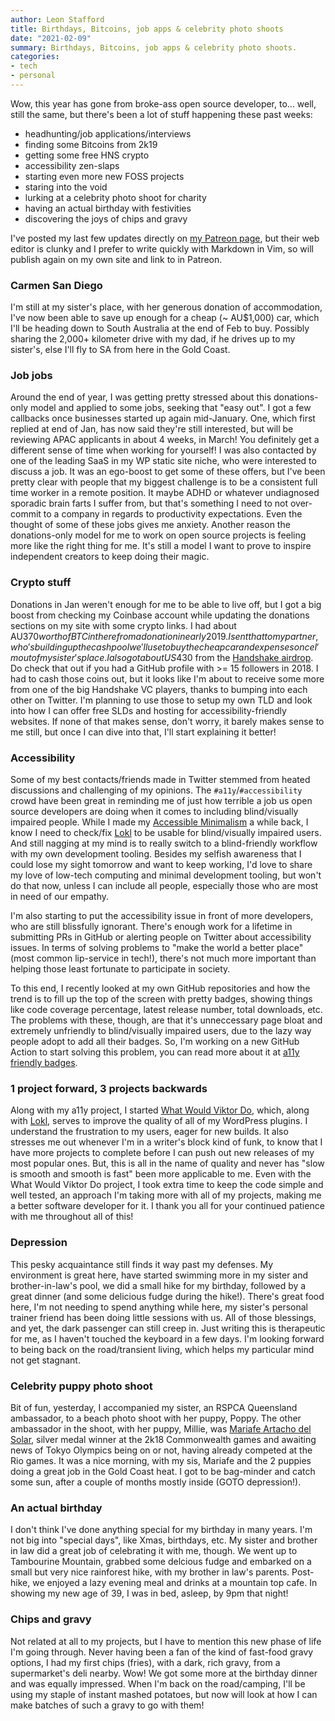 ```yaml
---
author: Leon Stafford
title: Birthdays, Bitcoins, job apps & celebrity photo shoots
date: "2021-02-09"
summary: Birthdays, Bitcoins, job apps & celebrity photo shoots.
categories:
- tech
- personal
---
```


Wow, this year has gone from broke-ass open source developer, to... well, still the same, but there's been a lot of stuff happening these past weeks:

 - headhunting/job applications/interviews
 - finding some Bitcoins from 2k19
 - getting some free HNS crypto
 - accessibility zen-slaps
 - starting even more new FOSS projects
 - staring into the void
 - lurking at a celebrity photo shoot for charity
 - having an actual birthday with festivities
 - discovering the joys of chips and gravy

I've posted my last few updates directly on [my Patreon page](https://patreon.com/leonstafford), but their web editor is clunky and I prefer to write quickly with Markdown in Vim, so will publish again on my own site and link to in Patreon.

### Carmen San Diego

I'm still at my sister's place, with her generous donation of accommodation, I've now been able to save up enough for a cheap (~ AU$1,000) car, which I'll be heading down to South Australia at the end of Feb to buy. Possibly sharing the 2,000+ kilometer drive with my dad, if he drives up to my sister's, else I'll fly to SA from here in the Gold Coast.

### Job jobs

Around the end of year, I was getting pretty stressed about this donations-only model and applied to some jobs, seeking that "easy out". I got a few callbacks once businesses started up again mid-January. One, which first replied at end of Jan, has now said they're still interested, but will be reviewing APAC applicants in about 4 weeks, in March! You definitely get a different sense of time when working for yourself! I was also contacted by one of the leading SaaS in my WP static site niche, who were interested to discuss a job. It was an ego-boost to get some of these offers, but I've been pretty clear with people that my biggest challenge is to be a consistent full time worker in a remote position. It maybe ADHD or whatever undiagnosed sporadic brain farts I suffer from, but that's something I need to not over-commit to a company in regards to productivity expectations. Even the thought of some of these jobs gives me anxiety. Another reason the donations-only model for me to work on open source projects is feeling more like the right thing for me. It's still a model I want to prove to inspire independent creators to keep doing their magic.

### Crypto stuff

Donations in Jan weren't enough for me to be able to live off, but I got a big boost from checking my Coinbase account while updating the donations sections on my site with some crypto links. I had about AU$370 worth of BTC in there from a donation in early 2019. I sent that to my partner, who's building up the cash pool we'll use to buy the cheap car and expenses once I'm out of my sister's place. I also got about US$430 from the [Handshake airdrop](https://www.namebase.io/airdrop). Do check that out if you had a GitHub profile with >= 15 followers in 2018. I had to cash those coins out, but it looks like I'm about to receive some more from one of the big Handshake VC players, thanks to bumping into each other on Twitter. I'm planning to use those to setup my own TLD and look into how I can offer free SLDs and hosting for accessibility-friendly websites. If none of that makes sense, don't worry, it barely makes sense to me still, but once I can dive into that, I'll start explaining it better!

### Accessibility

Some of my best contacts/friends made in Twitter stemmed from heated discussions and challenging of my opinions. The `#a11y`/`#accessibility` crowd have been great in reminding me of just how terrible a job us open source developers are doing when it comes to including blind/visually impaired people. While I made my [Accessible Minimalism](https://github.com/leonstafford/accessible-minimalism-hugo-theme) a while back, I know I need to check/fix [Lokl](https://lokl.dev) to be usable for blind/visually impaired users. And still nagging at my mind is to really switch to a blind-friendly workflow with my own development tooling. Besides my selfish awareness that I could lose my sight tomorrow and want to keep working, I'd love to share my love of low-tech computing and minimal development tooling, but won't do that now, unless I can include all people, especially those who are most in need of our empathy.

I'm also starting to put the accessibility issue in front of more developers, who are still blissfully ignorant. There's enough work for a lifetime in submitting PRs in GitHub or alerting people on Twitter about accessibility issues. In terms of solving problems to "make the world a better place" (most common lip-service in tech!), there's not much more important than helping those least fortunate to participate in society.

To this end, I recently looked at my own GitHub repositories and how the trend is to fill up the top of the screen with pretty badges, showing things like code coverage percentage, latest release number, total downloads, etc. The problems with these, though, are that it's unneccessary page bloat and extremely unfriendly to blind/visually impaired users, due to the lazy way people adopt to add all their badges. So, I'm working on a new GitHub Action to start solving this problem, you can read more about it at [a11y friendly badges](https://github.com/leonstafford/a11y-friendly-badges).

### 1 project forward, 3 projects backwards

Along with my a11y project, I started [What Would Viktor Do](https://github.com/leonstafford/WhatWouldViktorDo/), which, along with [Lokl](https://lokl.dev), serves to improve the quality of all of my WordPress plugins. I understand the frustration to my users, eager for new builds. It also stresses me out whenever I'm in a writer's block kind of funk, to know that I have more projects to complete before I can push out new releases of my most popular ones. But, this is all in the name of quality and never has "slow is smooth and smooth is fast" been more applicable to me. Even with the What Would Viktor Do project, I took extra time to keep the code simple and well tested, an approach I'm taking more with all of my projects, making me a better software developer for it. I thank you all for your continued patience with me throughout all of this!

### Depression

This pesky acquaintance still finds it way past my defenses. My environment is great here, have started swimming more in my sister and brother-in-law's pool, we did a small hike for my birthday, followed by a great dinner (and some delicious fudge during the hike!). There's great food here, I'm not needing to spend anything while here, my sister's personal trainer friend has been doing little sessions with us. All of those blessings, and yet, the dark passenger can still creep in. Just writing this is therapeutic for me, as I haven't touched the keyboard in a few days. I'm looking forward to being back on the road/transient living, which helps my particular mind not get stagnant.

### Celebrity puppy photo shoot

Bit of fun, yesterday, I accompanied my sister, an RSPCA Queensland ambassador, to a beach photo shoot with her puppy, Poppy. The other ambassador in the shoot, with her puppy, Millie, was [Mariafe Artacho del Solar](https://en.wikipedia.org/wiki/Mariafe_Artacho_del_Solar), silver medal winner at the 2k18 Commonwealth games and awaiting news of Tokyo Olympics being on or not, having already competed at the Rio games. It was a nice morning, with my sis, Mariafe and the 2 puppies doing a great job in the Gold Coast heat. I got to be bag-minder and catch some sun, after a couple of months mostly inside (GOTO depression!).

### An actual birthday

I don't think I've done anything special for my birthday in many years. I'm not big into "special days", like Xmas, birthdays, etc. My sister and brother in law did a great job of celebrating it with me, though. We went up to Tambourine Mountain, grabbed some delcious fudge and embarked on a small but very nice rainforest hike, with my brother in law's parents. Post-hike, we enjoyed a lazy evening meal and drinks at a mountain top cafe. In showing my new age of 39, I was in bed, asleep, by 9pm that night!

### Chips and gravy

Not related at all to my projects, but I have to mention this new phase of life I'm going through. Never having been a fan of the kind of fast-food gravy options, I had my first chips (fries), with a dark, rich gravy, from a supermarket's deli nearby. Wow! We got some more at the birthday dinner and was equally impressed. When I'm back on the road/camping, I'll be using my staple of instant mashed potatoes, but now will look at how I can make batches of such a gravy to go with them!

